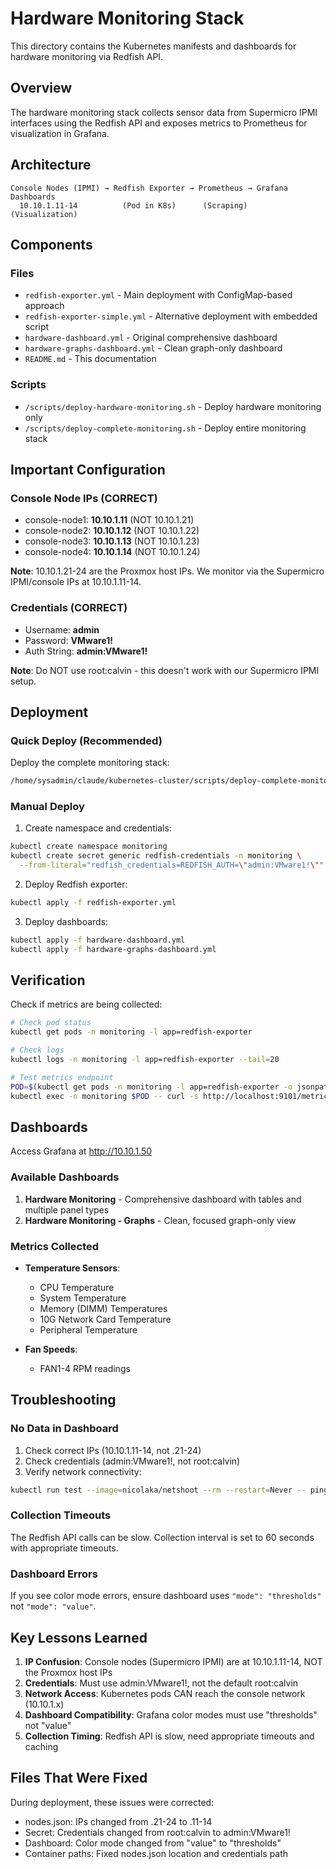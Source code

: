 # Hardware Monitoring Stack

This directory contains the Kubernetes manifests and dashboards for hardware monitoring via Redfish API.

## Overview

The hardware monitoring stack collects sensor data from Supermicro IPMI interfaces using the Redfish API and exposes metrics to Prometheus for visualization in Grafana.

## Architecture

```
Console Nodes (IPMI) → Redfish Exporter → Prometheus → Grafana Dashboards
  10.10.1.11-14          (Pod in K8s)      (Scraping)    (Visualization)
```

## Components

### Files

- `redfish-exporter.yml` - Main deployment with ConfigMap-based approach
- `redfish-exporter-simple.yml` - Alternative deployment with embedded script
- `hardware-dashboard.yml` - Original comprehensive dashboard
- `hardware-graphs-dashboard.yml` - Clean graph-only dashboard
- `README.md` - This documentation

### Scripts

- `/scripts/deploy-hardware-monitoring.sh` - Deploy hardware monitoring only
- `/scripts/deploy-complete-monitoring.sh` - Deploy entire monitoring stack

## Important Configuration

### Console Node IPs (CORRECT)
- console-node1: **10.10.1.11** (NOT 10.10.1.21)
- console-node2: **10.10.1.12** (NOT 10.10.1.22)
- console-node3: **10.10.1.13** (NOT 10.10.1.23)
- console-node4: **10.10.1.14** (NOT 10.10.1.24)

**Note**: 10.10.1.21-24 are the Proxmox host IPs. We monitor via the Supermicro IPMI/console IPs at 10.10.1.11-14.

### Credentials (CORRECT)
- Username: **admin**
- Password: **VMware1!**
- Auth String: **admin:VMware1!**

**Note**: Do NOT use root:calvin - this doesn't work with our Supermicro IPMI setup.

## Deployment

### Quick Deploy (Recommended)

Deploy the complete monitoring stack:
```bash
/home/sysadmin/claude/kubernetes-cluster/scripts/deploy-complete-monitoring.sh
```

### Manual Deploy

1. Create namespace and credentials:
```bash
kubectl create namespace monitoring
kubectl create secret generic redfish-credentials -n monitoring \
  --from-literal="redfish_credentials=REDFISH_AUTH=\"admin:VMware1!\""
```

2. Deploy Redfish exporter:
```bash
kubectl apply -f redfish-exporter.yml
```

3. Deploy dashboards:
```bash
kubectl apply -f hardware-dashboard.yml
kubectl apply -f hardware-graphs-dashboard.yml
```

## Verification

Check if metrics are being collected:
```bash
# Check pod status
kubectl get pods -n monitoring -l app=redfish-exporter

# Check logs
kubectl logs -n monitoring -l app=redfish-exporter --tail=20

# Test metrics endpoint
POD=$(kubectl get pods -n monitoring -l app=redfish-exporter -o jsonpath='{.items[0].metadata.name}')
kubectl exec -n monitoring $POD -- curl -s http://localhost:9101/metrics | grep redfish_temperature
```

## Dashboards

Access Grafana at http://10.10.1.50

### Available Dashboards

1. **Hardware Monitoring** - Comprehensive dashboard with tables and multiple panel types
2. **Hardware Monitoring - Graphs** - Clean, focused graph-only view

### Metrics Collected

- **Temperature Sensors**:
  - CPU Temperature
  - System Temperature
  - Memory (DIMM) Temperatures
  - 10G Network Card Temperature
  - Peripheral Temperature

- **Fan Speeds**:
  - FAN1-4 RPM readings

## Troubleshooting

### No Data in Dashboard

1. Check correct IPs (10.10.1.11-14, not .21-24)
2. Check credentials (admin:VMware1!, not root:calvin)
3. Verify network connectivity:
```bash
kubectl run test --image=nicolaka/netshoot --rm --restart=Never -- ping -c 3 10.10.1.11
```

### Collection Timeouts

The Redfish API calls can be slow. Collection interval is set to 60 seconds with appropriate timeouts.

### Dashboard Errors

If you see color mode errors, ensure dashboard uses `"mode": "thresholds"` not `"mode": "value"`.

## Key Lessons Learned

1. **IP Confusion**: Console nodes (Supermicro IPMI) are at 10.10.1.11-14, NOT the Proxmox host IPs
2. **Credentials**: Must use admin:VMware1!, not the default root:calvin
3. **Network Access**: Kubernetes pods CAN reach the console network (10.10.1.x)
4. **Dashboard Compatibility**: Grafana color modes must use "thresholds" not "value"
5. **Collection Timing**: Redfish API is slow, need appropriate timeouts and caching

## Files That Were Fixed

During deployment, these issues were corrected:
- nodes.json: IPs changed from .21-24 to .11-14
- Secret: Credentials changed from root:calvin to admin:VMware1!
- Dashboard: Color mode changed from "value" to "thresholds"
- Container paths: Fixed nodes.json location and credentials path